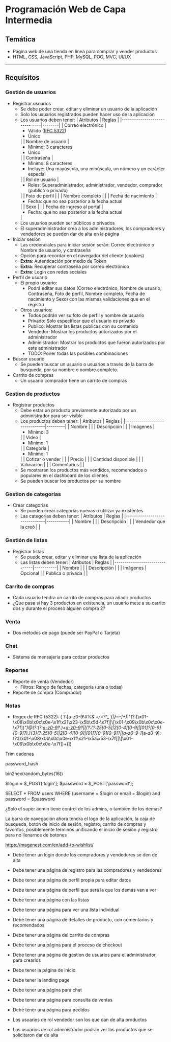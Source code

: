 # Programación Web de Capa Intermedia
## Temática
- Página web de una tienda en línea para comprar y vender productos
- HTML, CSS, JavaScript, PHP, MySQL, POO, MVC, UI/UX
---

## Requísitos

### Gestión de usuarios
- Registrar usuarios
  - Se debe poder crear, editar y eliminar un usuario de la aplicación
  - Solo los usuarios registrados pueden hacer uso de la aplicación
  - Los usuarios deben tener:
    | Atributos                     | Reglas |
    |-------------------------------|--------|
    | Correo electrónico            | <ul><li>Válido ([RFC 5322](https://www.rfc-editor.org/rfc/rfc5322.html))</li><li>Único</li></ul>|
    | Nombre de usuario             | <ul><li>Mínimo: 3 caracteres</li><li>Único</li></ul>|
    | Contraseña                    | <ul><li>Mínimo: 8 caracteres</li><li>Incluye: Una mayúscula, una minúscula, un número y un carácter especial</li></ul>|
    | Rol de usuario                | <ul><li>Roles: Superadministrador, administrador, vendedor, comprador (publico o privado)</li></ul>|
    | Foto de perfil                | |
    | Nombre completo               | |
    | Fecha de nacimiento           | <ul><li>Fecha: que no sea posterior a la fecha actual</li></ul> |
    | Sexo                          | |
    | Fecha de ingreso al portal    | <ul><li>Fecha: que no sea posterior a la fecha actual</li></ul> |
  - Los usuarios pueden ser públicos o privados
  - El superadministrador crea a los administradores, los compradores y vendedores se pueden dar de alta en la página
- Iniciar sesión
  - Las credenciales para iniciar sesión serán: Correo electrónico o Nombre de usuario, y contraseña
  - Opción para recordar en el navegador del cliente (cookies)
  - **Extra**: Autenticación por medio de Token
  - **Extra**: Recuperar contraseña por correo electrónico 
  - **Extra**: Login con redes sociales
- Perfil de usuario
  - El propio usuario:
    - Podrá editar sus datos (Correo electrónico, Nombre de usuario, Contraseña, Foto de perfil, Nombre completo, Fecha de nacimiento y Sexo) con las mismas validaciones que en el registro
  - Otros usuarios:
    - Todos podrán ver su foto de perfil y nombre de usuario
    - Privado: Solo especificar que el usuario es privado
    - Publico: Mostrar las listas publicas con su contenido
    - Vendedor: Mostrar los productos autorizados por el administrador
    - Administrador: Mostrar los productos que fueron autorizados por este administrador
    - TODO: Poner todas las posibles combinaciones
- Buscar usuario
  - Se pueden buscar un usuario o usuarios a través de la barra de busqueda, por su nombre o nombre completo.
- Carrito de compras
  - Un usuario comprador tiene un carrito de compras

### Gestion de productos
- Registrar productos
  - Debe estar un producto previamente autorizado por un administrador para ser visible
  - Los productos deben tener:
    | Atributos                     | Reglas  |
    |-------------------------------|---------|
    | Nombre                        |   |
    | Descripción                   |   |
    | Imágenes                      | <ul><li>Mínimo: 3</li></ul>  |
    | Video                         | <ul><li>Mínimo: 1</li></ul> |
    | Categoría                     | <ul><li>Mínimo: 1</li></ul> |
    | Cotizar o vender              | |
    | Precio                        | |
    | Cantidad disponible           | |
    | Valoración                    | |
    | Comentarios                   | |
  - Se mostraran los productos más vendidos, recomendados o populares en el dashboard de los clientes
  - Se pueden buscar los productos por su nombre

### Gestion de categorías
- Crear categorias
  - Se pueden crear categorias nuevas o utilizar ya existentes
  - Las categorias deben tener:
    | Atributos                     | Reglas    |
    |-------------------------------|-----------|
    | Nombre                        |           |
    | Descripción                   |           |
    | Vendedor que la creó          |           |

### Gestión de listas
- Registrar listas
  - Se puede crear, editar y eliminar una lista de la aplicación
  - Las listas deben tener:
    | Atributos                     | Reglas    |
    |-------------------------------|-----------|
    | Nombre                        |           |
    | Descripción                   |           |
    | Imágenes                      | Opcional  |
    | Publica o privada             |           |

### Carrito de compras
- Cada usuario tendra un carrito de compras para añadir productos
- ¿Que pasa si hay 3 productos en existencia, un usuario mete a su carrito dos y durante el proceso alguien compra 2?

### Venta
- Dos métodos de pago (puede ser PayPal o Tarjeta)

### Chat
- Sistema de mensajeria para cotizar productos


### Reportes
- Reporte de venta (Vendedor)
  - Filtros: Rango de fechas, categoria (una o todas)
- Reporte de compra (Comprador)








### Notas
- Regex de RFC (5322): (
?:[a-z0-9!#$%&'*+/=?^_`{|}~-]+(?:\.[a-z0-9!#$%&'*+/=?^_`{|}~-]+)*|"(?:[\x01-\x08\x0b\x0c\x0e-\x1f\x21\x23-\x5b\x5d-\x7f]|\\[\x01-\x09\x0b\x0c\x0e-\x7f])*")@(?:(?:[a-z0-9](?:[a-z0-9-]*[a-z0-9])?\.)+[a-z0-9](?:[a-z0-9-]*[a-z0-9])?|\[(?:(?:25[0-5]|2[0-4][0-9]|[01]?[0-9][0-9]?)\.){3}(?:25[0-5]|2[0-4][0-9]|[01]?[0-9][0-9]?|[a-z0-9-]*[a-z0-9]:(?:[\x01-\x08\x0b\x0c\x0e-\x1f\x21-\x5a\x53-\x7f]|\\[\x01-\x09\x0b\x0c\x0e-\x7f])+)\])

Trim cadenas

password_hash

bin2hex(random_bytes(16))


$login = $_POST['login'];
$password = $_POST['password'];

SELECT * FROM users WHERE (username = $login or email = $login) and password = $password


¿Solo el super admin tiene control de los admins, o tambien de los demas?

La barra de navegación ahora tendra el logo de la aplicación, la caja de busqueda, boton de inicio de sesión, registro, carrito de compras y favoritos, posiblemente terminos unificando el inicio de sesión y registro para no llenarnos de botones

https://magenest.com/en/add-to-wishlist/



- Debe tener un login donde los compradores y vendedores se den de alta
- Debe tener una página de registro para las compradores y vendedores
- Debe tener una página de perfil propia para editar datos
- Debe tener una página de perfil que será la que los demás van a ver
- Debe tener una página con las listas
- Debe tener una página para ver una lista individual
- Debe tener una página de detalles de producto, con comentarios y recomendados
- Debe tener una página del carrito de compras
- Debe tener una página para el proceso de checkout
- Debe tener una página de gestion de usuarios para el administrador, para crearlos
- Debe tener la página de inicio
- Debe tener la landing page
- Debe tener una página para chat
- Debe tener una página para consulta de ventas
- Debe tener una página para pedidos



- Los usuarios de rol vendedor son los que dan de alta productos
- Los usuarios de rol administrador podran ver los productos que se solicitaron dar de alta










